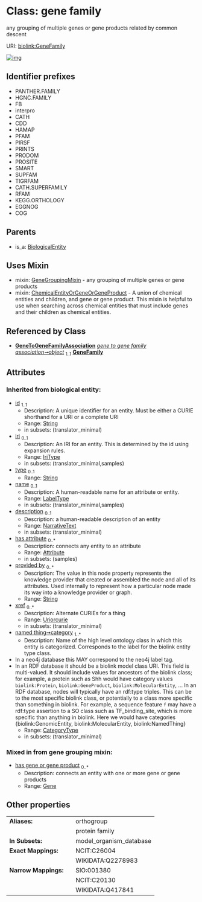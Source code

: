 
# Class: gene family


any grouping of multiple genes or gene products related by common descent

URI: [biolink:GeneFamily](https://w3id.org/biolink/vocab/GeneFamily)


[![img](https://yuml.me/diagram/nofunky;dir:TB/class/[OrganismTaxon],[GeneToGeneFamilyAssociation],[GeneGroupingMixin],[GeneToGeneFamilyAssociation]-%20object%201..1>[GeneFamily&#124;provided_by(i):string%20*;xref(i):uriorcurie%20*;category(i):category_type%20%2B;id(i):string;iri(i):iri_type%20%3F;type(i):string%20%3F;name(i):label_type%20%3F;description(i):narrative_text%20%3F],[GeneFamily]uses%20-.->[GeneGroupingMixin],[GeneFamily]uses%20-.->[ChemicalEntityOrGeneOrGeneProduct],[BiologicalEntity]^-[GeneFamily],[Gene],[ChemicalEntityOrGeneOrGeneProduct],[BiologicalEntity],[Attribute])](https://yuml.me/diagram/nofunky;dir:TB/class/[OrganismTaxon],[GeneToGeneFamilyAssociation],[GeneGroupingMixin],[GeneToGeneFamilyAssociation]-%20object%201..1>[GeneFamily&#124;provided_by(i):string%20*;xref(i):uriorcurie%20*;category(i):category_type%20%2B;id(i):string;iri(i):iri_type%20%3F;type(i):string%20%3F;name(i):label_type%20%3F;description(i):narrative_text%20%3F],[GeneFamily]uses%20-.->[GeneGroupingMixin],[GeneFamily]uses%20-.->[ChemicalEntityOrGeneOrGeneProduct],[BiologicalEntity]^-[GeneFamily],[Gene],[ChemicalEntityOrGeneOrGeneProduct],[BiologicalEntity],[Attribute])

## Identifier prefixes

 * PANTHER.FAMILY
 * HGNC.FAMILY
 * FB
 * interpro
 * CATH
 * CDD
 * HAMAP
 * PFAM
 * PIRSF
 * PRINTS
 * PRODOM
 * PROSITE
 * SMART
 * SUPFAM
 * TIGRFAM
 * CATH.SUPERFAMILY
 * RFAM
 * KEGG.ORTHOLOGY
 * EGGNOG
 * COG

## Parents

 *  is_a: [BiologicalEntity](BiologicalEntity.md)

## Uses Mixin

 *  mixin: [GeneGroupingMixin](GeneGroupingMixin.md) - any grouping of multiple genes or gene products
 *  mixin: [ChemicalEntityOrGeneOrGeneProduct](ChemicalEntityOrGeneOrGeneProduct.md) - A union of chemical entities and children, and gene or gene product. This mixin is helpful to use when searching across chemical entities that must include genes and their children as chemical entities.

## Referenced by Class

 *  **[GeneToGeneFamilyAssociation](GeneToGeneFamilyAssociation.md)** *[gene to gene family association➞object](gene_to_gene_family_association_object.md)*  <sub>1..1</sub>  **[GeneFamily](GeneFamily.md)**

## Attributes


### Inherited from biological entity:

 * [id](id.md)  <sub>1..1</sub>
     * Description: A unique identifier for an entity. Must be either a CURIE shorthand for a URI or a complete URI
     * Range: [String](types/String.md)
     * in subsets: (translator_minimal)
 * [iri](iri.md)  <sub>0..1</sub>
     * Description: An IRI for an entity. This is determined by the id using expansion rules.
     * Range: [IriType](types/IriType.md)
     * in subsets: (translator_minimal,samples)
 * [type](type.md)  <sub>0..1</sub>
     * Range: [String](types/String.md)
 * [name](name.md)  <sub>0..1</sub>
     * Description: A human-readable name for an attribute or entity.
     * Range: [LabelType](types/LabelType.md)
     * in subsets: (translator_minimal,samples)
 * [description](description.md)  <sub>0..1</sub>
     * Description: a human-readable description of an entity
     * Range: [NarrativeText](types/NarrativeText.md)
     * in subsets: (translator_minimal)
 * [has attribute](has_attribute.md)  <sub>0..\*</sub>
     * Description: connects any entity to an attribute
     * Range: [Attribute](Attribute.md)
     * in subsets: (samples)
 * [provided by](provided_by.md)  <sub>0..\*</sub>
     * Description: The value in this node property represents the knowledge provider that created or assembled the node and all of its attributes.  Used internally to represent how a particular node made its way into a knowledge provider or graph.
     * Range: [String](types/String.md)
 * [xref](xref.md)  <sub>0..\*</sub>
     * Description: Alternate CURIEs for a thing
     * Range: [Uriorcurie](types/Uriorcurie.md)
     * in subsets: (translator_minimal)
 * [named thing➞category](named_thing_category.md)  <sub>1..\*</sub>
     * Description: Name of the high level ontology class in which this entity is categorized. Corresponds to the label for the biolink entity type class.
 * In a neo4j database this MAY correspond to the neo4j label tag.
 * In an RDF database it should be a biolink model class URI.
This field is multi-valued. It should include values for ancestors of the biolink class; for example, a protein such as Shh would have category values `biolink:Protein`, `biolink:GeneProduct`, `biolink:MolecularEntity`, ...
In an RDF database, nodes will typically have an rdf:type triples. This can be to the most specific biolink class, or potentially to a class more specific than something in biolink. For example, a sequence feature `f` may have a rdf:type assertion to a SO class such as TF_binding_site, which is more specific than anything in biolink. Here we would have categories {biolink:GenomicEntity, biolink:MolecularEntity, biolink:NamedThing}
     * Range: [CategoryType](types/CategoryType.md)
     * in subsets: (translator_minimal)

### Mixed in from gene grouping mixin:

 * [has gene or gene product](has_gene_or_gene_product.md)  <sub>0..\*</sub>
     * Description: connects an entity with one or more gene or gene products
     * Range: [Gene](Gene.md)

## Other properties

|  |  |  |
| --- | --- | --- |
| **Aliases:** | | orthogroup |
|  | | protein family |
| **In Subsets:** | | model_organism_database |
| **Exact Mappings:** | | NCIT:C26004 |
|  | | WIKIDATA:Q2278983 |
| **Narrow Mappings:** | | SIO:001380 |
|  | | NCIT:C20130 |
|  | | WIKIDATA:Q417841 |

